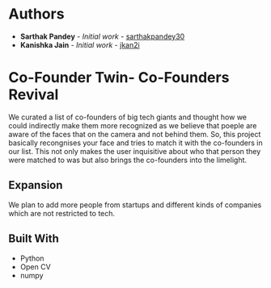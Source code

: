 # Authors

* **Sarthak Pandey** - *Initial work* - [sarthakpandey30](https://github.com/sarthakpandey30)
* **Kanishka Jain** - *Initial work* - [jkan2i](https://github.com/jkan2i)

# Co-Founder Twin- Co-Founders Revival
We curated a list of co-founders of big tech giants and thought how we could indirectly make them more recognized as we believe that poeple are aware of the faces that on the camera and not behind them. So, this project basically recongnises your face and tries to match it with the co-founders in our list. 
This not only makes the user inquisitive about who that person they were matched to was but also brings the co-founders into the limelight.
## Expansion
We plan to add more people from startups and different kinds of companies which are not restricted to tech.
## Built With
* Python
* Open CV
* numpy
